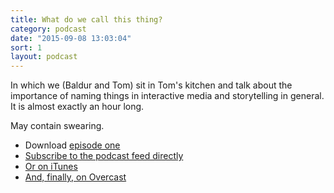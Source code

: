 ```yaml
---
title: What do we call this thing?
category: podcast
date: "2015-09-08 13:03:04"
sort: 1
layout: podcast
---
```


In which we (Baldur and Tom) sit in Tom's kitchen and talk about the importance of naming things in interactive media and storytelling in general. It is almost exactly an hour long.

May contain swearing.

* Download [episode one](http://thisisnotabook.baldurbjarnason.com/podcast/thisisnotthefutureofthebook-episode01.mp3)
* [Subscribe to the podcast feed directly](http://feedpress.me/thissnotthefutureofthebook)
* [Or on iTunes](https://itunes.apple.com/gb/podcast/this-is-not-future-book/id1038121104)
* <a href="https://overcast.fm/itunes1038121104/this-is-not-the-future-of-the-book">And, finally, on Overcast</a>
